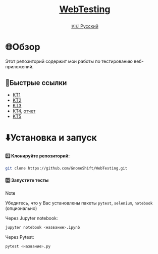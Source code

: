 <h1>
<p align="center">
<a href="https://github.com/GnomeShift/WebTesting" target="_blank" rel="noopener referrer">WebTesting</a>
</p>
</h1>

<p align="center">
<a href="README.md">🇷🇺 Русский</a>
</p>

# 🌐Обзор
Этот репозиторий содержит мои работы по тестированию веб-приложений.

## 🚀Быстрые ссылки
* [KT1](KT1/KT1.ipynb)
* [KT2](KT2/KT2.ipynb)
* [KT3](KT3/KT3.ipynb)
* [KT4](KT4/KT4.ipynb), [отчет](KT4/kt4-allure-report/index.html)
* [KT5](KT5/KT5.ipynb)

# ⬇️Установка и запуск
#### 1️⃣ Клонируйте репозиторий:
```bash
git clone https://github.com/GnomeShift/WebTesting.git
```

#### 2️⃣ Запустите тесты
> [!NOTE]
> Убедитесь, что у Вас установлены пакеты `pytest`, `selenium`, `notebook` (опционально)

Через Jupyter notebook:
```bash
jupyter notebook <название>.ipynb
```

Через Pytest:
```bash
pytest <название>.py
```

